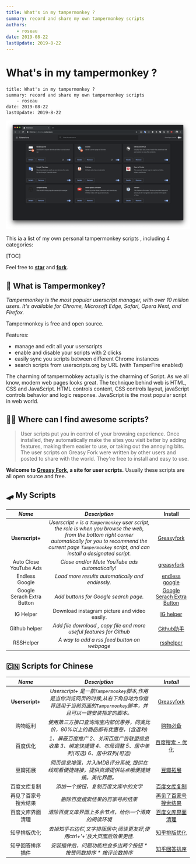 ```yaml
---
title: What's in my tampermonkey ?
summary: record and share my own tampermonkey scripts
authors:
    - roseau
date: 2019-08-22
lastUpdate: 2019-8-22
---
```


# What's in my tampermonkey ?

```
title: What's in my tampermonkey ?
summary: record and share my own tampermonkey scripts
    - roseau
date: 2019-08-22
lastUpdate: 2019-8-22
```
![](https://raw.githubusercontent.com/RoseauHan/upic-upload/master/Miov9a.png)

This ia a list of my own personal tampermonkey scripts , including 4 categories:

[TOC]

Feel free to [**star**](https://github.com/RoseauHan/cookbook/) and [**fork**](https://github.com/RoseauHan/cookbook/).

## 🧐 What is Tampermonkey?

*Tampermonkey is the most popular userscript manager, with over 10 million users. It's available for Chrome, Microsoft Edge, Safari, Opera Next, and Firefox.*

Tampermonkey is free and open source. 

Features:

- manage and edit all your userscripts
- enable and disable your scripts with 2 clicks
- easily sync you scripts between different Chrome instances
- search scripts from userscripts.org by URL (with TamperFire enabled)


The charming of tampermobkey actually is the charming of Script. As we all know, modern web pages looks great. The technique behind web is HTML, CSS and JavaScript. HTML controls content, CSS controls layout, javaScript controls behavior and logic response. JavaScript is the most popular script in web world.



## 🏄‍♀️ Where can I find awesome scripts?

> User scripts put you in control of your browsing experience. Once installed, they automatically make the sites you visit better by adding features, making them easier to use, or taking out the annoying bits. The user scripts on Greasy Fork were written by other users and posted to share with the world. They're free to install and easy to use.

**Welcome to [Greasy Fork]([https://greasyfork.org](https://greasyfork.org/)), a site for user scripts.** Usually these scripts are all open source and free.



## 🛹 My Scripts

|           *Name*           |                        *Description*                         |                           Install                            |
| :------------------------: | :----------------------------------------------------------: | :----------------------------------------------------------: |
|      **Userscript+**       | *Userscript + is a `Tampermonkey` user script, the role is when you browse the web, from the bottom right corner automatically for you to recommend the current page `Tampermonkey` script, and can install a designated script.* | [Greasyfork](https://greasyfork.org/zh-CN/scripts/24508-userscript-show-site-all-userjs) |
|   Auto Close YouTube Ads   |        *Close and/or Mute YouTube ads automatically!*        | [greasyfork](https://greasyfork.org/zh-CN/scripts/9165-auto-close-youtube-ads) |
|       Endless Google       |       *Load more results automatically and endlessly.*       | [endless google](https://greasyfork.org/zh-CN/scripts/375575-endless-google) |
| Google Serach Extra Button |            *Add buttons  for Google search page.*            | [Google Serach Extra Button](https://greasyfork.org/zh-CN/scripts/7543-google-search-extra-buttons) |
|         IG Helper          |         Download instagram picture and video easily.         | [IG helper](https://greasyfork.org/zh-CN/scripts/22660-ig-helper-download-instagram-pic-vids) |
|       Github helper        | *Add file download , copy file and more useful features for Github* | [Github助手](https://greasyfork.org/zh-CN/scripts/37899-github%E5%8A%A9%E6%89%8B) |
|         RSSHelper          |         *A way to add a rss feed button on webpage*          | [rsshelper](https://greasyfork.org/zh-CN/scripts/374570-rsshelper) |



## 🇨🇳 Scripts for Chinese

|        *Name*        |                        *Description*                         |                          *Install*                           |
| :------------------: | :----------------------------------------------------------: | :----------------------------------------------------------: |
|   **Userscript+**    | *Userscript+ 是一款`Tampermonkey`脚本,作用是当你浏览网页的时候,从右下角自动为你推荐适用于当前页面的`Tampermonkey`脚本，并且可以一键安装指定的脚本。* | [Greasyfork](https://greasyfork.org/zh-CN/scripts/24508-userscript-show-site-all-userjs) |
|       购物返利       | *使用第三方接口查询淘宝内部优惠券，同类比价，80%以上的商品都有优惠卷，(含返利)* | [购物必备](https://greasyfork.org/zh-CN/scripts/37500-%E8%B4%AD%E7%89%A9%E5%BF%85%E5%A4%87-%E5%90%8C%E7%B1%BB%E5%95%86%E5%93%81%E8%87%AA%E5%8A%A8%E6%AF%94%E4%BB%B7-%E6%B7%98%E5%AE%9D%E7%AD%89%E5%90%84%E7%BD%91%E7%AB%99%E5%86%85%E9%83%A8%E4%BC%98%E6%83%A0%E5%88%B8%E4%B8%80%E9%94%AE%E8%8E%B7%E5%8F%96-%E5%8E%86%E5%8F%B2%E4%BB%B7%E6%A0%BC%E8%87%AA%E5%8A%A8%E6%9F%A5%E8%AF%A2) |
|       百度优化       | *1、屏蔽百度推广 2、关闭百度广告联盟信息收集 3、绑定快捷键 4、布局调整 5、居中单列(可选) 6、居中双列(可选)* | [百度搜索 - 优化](https://greasyfork.org/zh-CN/scripts/31642-%E7%99%BE%E5%BA%A6%E6%90%9C%E7%B4%A2-%E4%BC%98%E5%8C%96) |
|       豆瓣拓展       | *网页信息增强，并入IMDB评分系统, 提供在线观看便捷链接，提供资源提供站点哦便捷链接。美化界面。* | [豆瓣拓展](https://greasyfork.org/zh-CN/scripts/14636-mydoubanmoviehelper-%E8%B1%86%E7%93%A3%E7%94%B5%E5%BD%B1c-%E8%B1%86%E7%93%A3-%E8%B1%86%E7%93%A3%E7%94%B5%E5%BD%B1-movie-douban-com) |
|     百度文库复制     |             *添加一个按钮，复制百度文库中的文字*             | [百度文库复制](https://greasyfork.org/zh-CN/scripts/369861-%E7%99%BE%E5%BA%A6%E6%96%87%E5%BA%93%E6%96%87%E5%AD%97%E5%A4%8D%E5%88%B6) |
| 再见了百家号搜索结果 |               *删除百度搜索结果的百家号的结果*               | [再见了百家号搜索结果](https://greasyfork.org/zh-CN/scripts/41037-%E5%86%8D%E8%A7%81%E4%BA%86%E7%99%BE%E5%AE%B6%E5%8F%B7%E6%90%9C%E7%B4%A2%E7%BB%93%E6%9E%9C) |
|   百度文库界面清理   |     *清除百度文库界面上多余节点，给你一个清爽的阅读环境*     | [百度文库界面清理](https://greasyfork.org/zh-CN/scripts/30024-%E7%99%BE%E5%BA%A6%E6%96%87%E5%BA%93%E7%95%8C%E9%9D%A2%E6%B8%85%E7%90%86) |
|     知乎排版优化     | *去掉知乎右边栏,文字排版居中,阅读更友好,使用ctrl+'+'放大页面后效果更佳.* | [知乎排版优化](https://greasyfork.org/zh-CN/scripts/21659-%E7%9F%A5%E4%B9%8E%E6%8E%92%E7%89%88%E4%BC%98%E5%8C%96) |
|   知乎回答排序插件   | *安装插件后，问题功能栏会多出两个按钮 * 按赞同数排序 * 按评论数排序* | [知乎回答排序](https://greasyfork.org/zh-CN/scripts/30295-%E7%9F%A5%E4%B9%8E%E5%9B%9E%E7%AD%94%E6%8E%92%E5%BA%8F%E6%8F%92%E4%BB%B6) |

